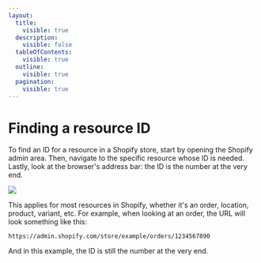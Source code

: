 ```yaml
---
layout:
  title:
    visible: true
  description:
    visible: false
  tableOfContents:
    visible: true
  outline:
    visible: true
  pagination:
    visible: true
---
```


# Finding a resource ID

To find an ID for a resource in a Shopify store, start by opening the Shopify admin area. Then, navigate to the specific resource whose ID is needed. Lastly, look at the browser's address bar: the ID is the number at the very end.

![](<../.gitbook/assets/Screenshot 2024-03-12 at 11.55.16 AM.png>)

This applies for most resources in Shopify, whether it's an order, location, product, variant, etc. For example, when looking at an order, the URL will look something like this:

```
https://admin.shopify.com/store/example/orders/1234567890
```

And in this example, the ID is still the number at the very end.
